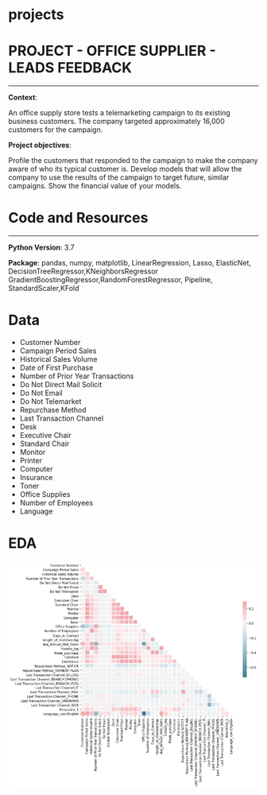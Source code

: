 # projects

# PROJECT - OFFICE SUPPLIER - LEADS FEEDBACK
---

**Context**: 

An office supply store tests a telemarketing campaign to its existing business customers. The company targeted approximately 16,000 customers for the campaign.

**Project objectives**:

Profile the customers that responded to the campaign to make the company aware of who its typical customer is.
Develop models that will allow the company to use the results of the campaign to target future, similar campaigns.
Show the financial value of your models. 


# Code and Resources
---                               
**Python Version**: 3.7

**Package**: pandas, numpy, matplotlib, LinearRegression, Lasso, ElasticNet, DecisionTreeRegressor,KNeighborsRegressor
GradientBoostingRegressor,RandomForestRegressor, Pipeline, StandardScaler,KFold

# Data

- Customer Number
- Campaign Period Sales 	 
- Historical Sales Volume 	
- Date of First Purchase	
- Number of Prior Year Transactions	
- Do Not Direct Mail Solicit	
- Do Not Email	
- Do Not Telemarket	
- Repurchase Method	
- Last Transaction Channel	
- Desk	
- Executive Chair	
- Standard Chair	
- Monitor	
- Printer	
- Computer	
- Insurance	
- Toner	
- Office Supplies	
- Number of Employees	
- Language

# EDA

![](SuppliesCorr.png)
